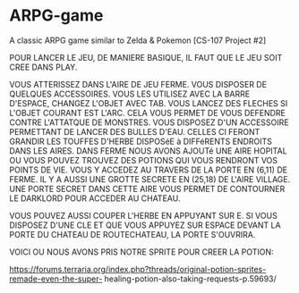 # ARPG-game
A classic ARPG game similar to Zelda &amp; Pokemon [CS-107 Project #2]

POUR LANCER LE JEU, DE MANIERE BASIQUE, IL FAUT QUE LE JEU SOIT CREE DANS PLAY.

VOUS ATTERISSEZ DANS L'AIRE DE JEU FERME. VOUS DISPOSER DE QUELQUES ACCESSOIRES.
VOUS LES UTILISEZ AVEC LA BARRE D'ESPACE, CHANGEZ L'OBJET AVEC TAB.
VOUS LANCEZ DES FLECHES SI L'OBJET COURANT EST L'ARC. CELA VOUS PERMET DE VOUS DEFENDRE
CONTRE L'ATTATQUE DE MONSTRES.
VOUS DISPOSEZ D'UN ACCESSOIRE PERMETTANT DE LANCER DES BULLES D'EAU.
CELLES CI FERONT GRANDIR LES TOUFFES D'HERBE DISPOSéE à DIFFéRENTS ENDROITS DANS LES AIRES.
DANS FERME NOUS AVONS AJOUTé UNE AIRE HOPITAL OU VOUS POUVEZ TROUVEZ DES POTIONS
QUI VOUS RENDRONT VOS POINTS DE VIE. VOUS Y ACCEDEZ AU TRAVERS DE LA PORTE EN (6,11) DE FERME.
IL Y A AUSSI UNE GROTTE SECRETE EN (25,18) DE L'AIRE VILLAGE. UNE PORTE SECRET DANS CETTE AIRE VOUS PERMET
DE CONTOURNER LE DARKLORD POUR ACCEDER AU CHATEAU.

VOUS POUVEZ AUSSI COUPER L'HERBE EN APPUYANT SUR E.
SI VOUS DISPOSEZ D'UNE CLE ET QUE VOUS APPUYEZ SUR ESPACE DEVANT LA PORTE DU CHATEAU DE ROUTECHATEAU, LA PORTE S'OUVRIRA.


VOICI OU NOUS AVONS PRIS NOTRE SPRITE POUR CREER LA POTION:

https://forums.terraria.org/index.php?threads/original-potion-sprites-remade-even-the-super-
healing-potion-also-taking-requests-p.59693/

